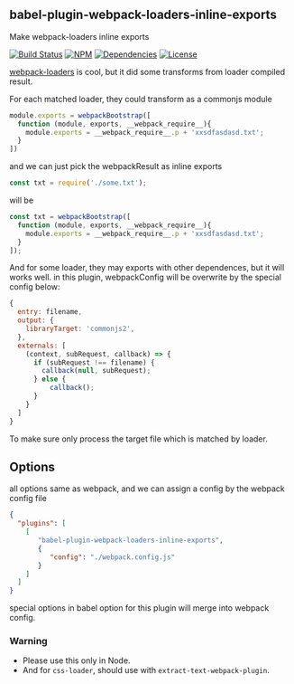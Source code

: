 ## babel-plugin-webpack-loaders-inline-exports

Make webpack-loaders inline exports 

[![Build Status](https://img.shields.io/travis/morlay/babel-plugin-webpack-loaders-inline-exports.svg?style=flat-square)](https://travis-ci.org/morlay/babel-plugin-webpack-loaders-inline-exports)
[![NPM](https://img.shields.io/npm/v/babel-plugin-webpack-loaders-inline-exports.svg?style=flat-square)](https://npmjs.org/package/babel-plugin-webpack-loaders-inline-exports)
[![Dependencies](https://img.shields.io/david/morlay/babel-plugin-webpack-loaders-inline-exports.svg?style=flat-square)](https://david-dm.org/morlay/babel-plugin-webpack-loaders-inline-exports)
[![License](https://img.shields.io/npm/l/babel-plugin-webpack-loaders-inline-exports.svg?style=flat-square)](https://npmjs.org/package/babel-plugin-webpack-loaders-inline-exports)


[webpack-loaders](https://github.com/istarkov/babel-plugin-webpack-loaders) is cool, 
but it did some transforms from loader compiled result.

For each matched loader, they could transform as a commonjs module
 
```js
module.exports = webpackBootstrap([
  function (module, exports, __webpack_require__){
    module.exports = __webpack_require__.p + 'xxsdfasdasd.txt';
  }
])
```
and we can just pick the webpackResult as inline exports

```js
const txt = require('./some.txt');
```
will be 
```js
const txt = webpackBootstrap([
  function (module, exports, __webpack_require__){
    module.exports = __webpack_require__.p + 'xxsdfasdasd.txt';
  }
]);
```

And for some loader, they may exports with other dependences, but it will works well.
in this plugin, webpackConfig will be overwrite by the special config below: 

```js
{
  entry: filename,
  output: {      
    libraryTarget: 'commonjs2',
  },
  externals: [      
    (context, subRequest, callback) => {
      if (subRequest !== filename) {
        callback(null, subRequest);
      } else {
          callback();
      }
    }
  ]
}
```
To make sure only process the target file which is matched by loader.

## Options

all options same as webpack, and we can assign a config by the webpack config file

```json
{
  "plugins": [
    [
       "babel-plugin-webpack-loaders-inline-exports",
       {
          "config": "./webpack.config.js"
       }
    ]
  ]
}
```
special options in babel option for this plugin will merge into webpack config.


### Warning

* Please use this only in Node.
* And for `css-loader`, should use with `extract-text-webpack-plugin`.
